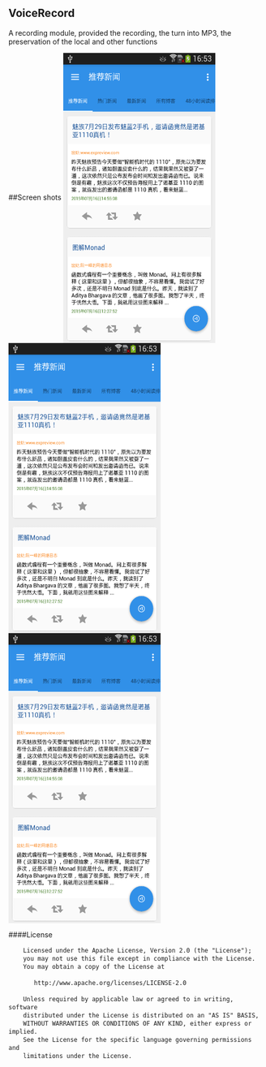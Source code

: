 ## VoiceRecord
A recording module, provided the recording, the turn into MP3, the preservation of the local and other functions

##Screen shots
<img src="https://github.com/gmyboy/CnBlog/blob/master/screenshots/main2.png" width = "300" height = "572" alt="demo1" align=center />
<img src="https://github.com/gmyboy/CnBlog/blob/master/screenshots/main2.png" width = "300" height = "572" alt="demo2" align=center />
<img src="https://github.com/gmyboy/CnBlog/blob/master/screenshots/main2.png" width = "300" height = "572" alt="demo3" align=center />




####License
    
	
	    Licensed under the Apache License, Version 2.0 (the "License");
	    you may not use this file except in compliance with the License.
	    You may obtain a copy of the License at
	
	       http://www.apache.org/licenses/LICENSE-2.0
	
	    Unless required by applicable law or agreed to in writing, software
	    distributed under the License is distributed on an "AS IS" BASIS,
	    WITHOUT WARRANTIES OR CONDITIONS OF ANY KIND, either express or implied.
	    See the License for the specific language governing permissions and
	    limitations under the License.
